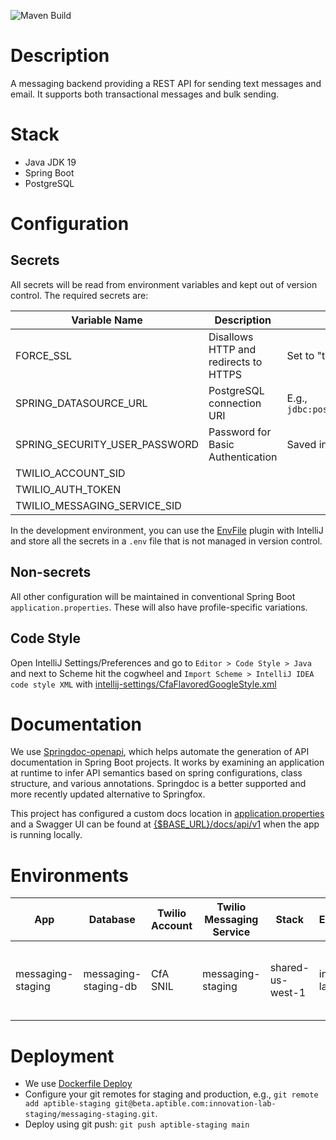 ![Maven Build](https://github.com/codeforamerica/messaging/actions/workflows/build.yml/badge.svg)

# Description
A messaging backend providing a REST API for sending text messages and email.
It supports both transactional messages and bulk sending.

# Stack
- Java JDK 19
- Spring Boot
- PostgreSQL

# Configuration
## Secrets
All secrets will be read from environment variables and kept out of version control. The required secrets are:

| Variable Name                 | Description                           | Notes                                              |
|-------------------------------|---------------------------------------|----------------------------------------------------|
| FORCE_SSL                     | Disallows HTTP and redirects to HTTPS | Set to "true"                                      |
| SPRING_DATASOURCE_URL         | PostgreSQL connection URI             | E.g., `jdbc:postgresql://localhost:5432/messaging` |
| SPRING_SECURITY_USER_PASSWORD | Password for Basic Authentication     | Saved in a shared folder in LastPass               |
| TWILIO_ACCOUNT_SID            |                                       |                                                    |
| TWILIO_AUTH_TOKEN             |                                       |                                                    |
| TWILIO_MESSAGING_SERVICE_SID  |                                       |                                                    |

In the development environment, you can use the [EnvFile](https://plugins.jetbrains.com/plugin/7861-envfile) plugin with
IntelliJ and store all the secrets in a `.env` file that is not managed in version control.

## Non-secrets

All other configuration will be maintained in conventional Spring Boot `application.properties`.
These will also have profile-specific variations.

## Code Style

Open IntelliJ Settings/Preferences and go to `Editor > Code Style > Java` and next to Scheme hit the
cogwheel and `Import Scheme > IntelliJ IDEA code style XML` with
[intellij-settings/CfaFlavoredGoogleStyle.xml](intellij-settings/CfaFlavoredGoogleStyle.xml)

# Documentation

We use [Springdoc-openapi](https://springdoc.org/v2), which helps automate the generation of API
documentation in Spring Boot projects. It works by examining an application at runtime to infer API
semantics based on spring configurations, class structure, and various annotations. Springdoc is a
better supported and more recently updated alternative to Springfox.

This project has configured a custom docs location in
[application.properties](src/main/resources/application.properties) and a Swagger UI can be found at
[{$BASE_URL}/docs/api/v1](BASE_URL/docs/api/v1) when the app is running locally.

# Environments

| App               | Database             | Twilio Account | Twilio Messaging Service | Stack            | Environment            | Security                                                             |
|-------------------|----------------------|----------------|--------------------------|------------------|------------------------|----------------------------------------------------------------------| 
| messaging-staging | messaging-staging-db | CfA SNIL       | messaging-staging        | shared-us-west-1 | innovation-lab-staging | Use Basic Authentication with user="user" and password from LastPass |

# Deployment
- We use [Dockerfile Deploy](https://deploy-docs.aptible.com/docs/dockerfile-deploy)
- Configure your git remotes for staging and production, e.g., `git remote add aptible-staging git@beta.aptible.com:innovation-lab-staging/messaging-staging.git`.
- Deploy using git push: `git push aptible-staging main`
